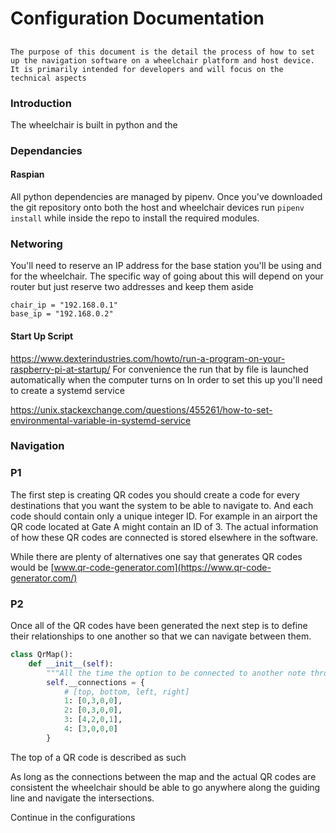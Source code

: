 # Configuration Documentation
## 

`The purpose of this document is the detail the process of how to set up the navigation software on a wheelchair platform and host device. It is primarily intended for developers and will focus on the technical aspects`

### Introduction
The wheelchair is built in python and the
### Dependancies

#### Raspian
All python dependencies are managed by pipenv. Once you've downloaded the git repository onto both the host and wheelchair devices run ```pipenv install``` while inside the repo to install the required modules.

### Networing
You'll need to reserve an IP address for the base station you'll be using and for the wheelchair.
The specific way of going about this will depend on your router but just reserve two addresses and keep them aside
```
chair_ip = "192.168.0.1"
base_ip = "192.168.0.2"
```

#### Start Up Script

https://www.dexterindustries.com/howto/run-a-program-on-your-raspberry-pi-at-startup/
For convenience the run that by file is launched automatically when the computer turns on
In order to set this up you'll need to create a systemd service

https://unix.stackexchange.com/questions/455261/how-to-set-environmental-variable-in-systemd-service

### Navigation

### P1
The first step is creating QR codes you should create a code for every destinations that you want the system to be able to navigate to. And each code should contain only a unique integer ID. For example in an airport the QR code located at Gate A might contain an ID of 3. The actual information of how these QR codes are connected is stored elsewhere in the software.

While there are plenty of alternatives one say that generates QR codes would be [www.qr-code-generator.com](https://www.qr-code-generator.com/)
### P2
Once all of the QR codes have been generated the next step is to define their relationships to one another so that we can navigate between them.

``` python 
class QrMap():
    def __init__(self):
        """All the time the option to be connected to another note through one of four directions"""
        self.__connections = {
            # [top, bottom, left, right]
            1: [0,3,0,0], 
            2: [0,3,0,0], 
            3: [4,2,0,1], 
            4: [3,0,0,0]
        }
```

The top of a QR code is described as such 
<add image>

As long as the connections between the map and the actual QR codes are consistent the wheelchair should be able to go anywhere along the guiding line and navigate the intersections.

Continue in the configurations